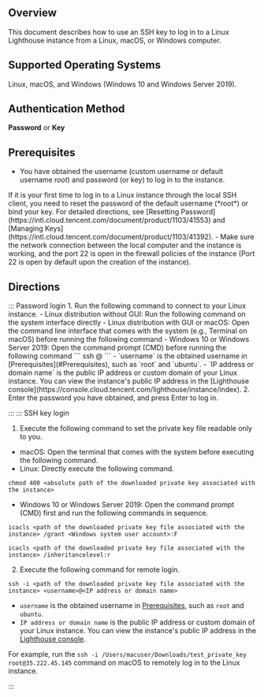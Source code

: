 ## Overview
This document describes how to use an SSH key to log in to a Linux Lighthouse instance from a Linux, macOS, or Windows computer.

## Supported Operating Systems
Linux, macOS, and Windows (Windows 10 and Windows Server 2019).

## Authentication Method
**Password** or **Key**

## Prerequisites[](id:Prerequisites)
- You have obtained the username (custom username or default username *root*) and password (or key) to log in to the instance.
<dx-alert infotype="notice" title="">
If it is your first time to log in to a Linux instance through the local SSH client, you need to reset the password of the default username (*root*) or bind your key. For detailed directions, see [Resetting Password](https://intl.cloud.tencent.com/document/product/1103/41553) and [Managing Keys](https://intl.cloud.tencent.com/document/product/1103/41392).
</dx-alert>
- Make sure the network connection between the local computer and the instance is working, and the port 22 is open in the firewall policies of the instance (Port 22 is open by default upon the creation of the instance).


## Directions

<dx-tabs>
::: Password login
1. Run the following command to connect to your Linux instance.
<dx-alert infotype="explain" title="">
- Linux distribution without GUI: Run the following command on the system interface directly
- Linux distribution with GUI or macOS: Open the command line interface that comes with the system (e.g., Terminal on macOS) before running the following command
- Windows 10 or Windows Server 2019: Open the command prompt (CMD) before running the following command
</dx-alert>
```
ssh <username>@<IP address or domain name>
```
 - `username` is the obtained username in [Prerequisites](#Prerequisites), such as `root` and `ubuntu`.
 - `IP address or domain name` is the public IP address or custom domain of your Linux instance. You can view the instance's public IP address in the [Lighthouse console](https://console.cloud.tencent.com/lighthouse/instance/index).
2. Enter the password you have obtained, and press Enter to log in.


:::
::: SSH key login
1. Execute the following command to set the private key file readable only to you.
 - macOS: Open the terminal that comes with the system before executing the following command.
 - Linux: Directly execute the following command.
```
chmod 400 <absolute path of the downloaded private key associated with the instance>
```
 - Windows 10 or Windows Server 2019: Open the command prompt (CMD) first and run the following commands in sequence.
```
icacls <path of the downloaded private key file associated with the instance> /grant <Windows system user account>:F
```
```
icacls <path of the downloaded private key file associated with the instance> /inheritancelevel:r
```
2. Execute the following command for remote login.
```
ssh -i <path of the downloaded private key file associated with the instance> <username>@<IP address or domain name>
```
 - `username` is the obtained username in [Prerequisites](#Prerequisites), such as `root` and `ubuntu`.
 - `IP address or domain name` is the public IP address or custom domain of your Linux instance. You can view the instance's public IP address in the [Lighthouse console](https://console.cloud.tencent.com/lighthouse/instance/index).

  For example, run the `ssh -i /Users/macuser/Downloads/test_private_key root@35.222.45.145` command on macOS to remotely log in to the Linux instance.

:::
</dx-tabs>


